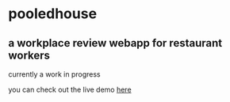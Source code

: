 # pooledhouse

## a workplace review webapp for restaurant workers

currently a work in progress

you can check out the live demo [here](https://pooledhouse.brysondavis.dev/explore)
